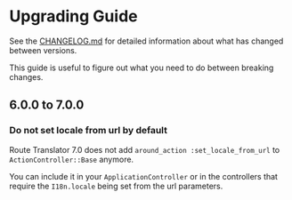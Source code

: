 # Upgrading Guide

See the [CHANGELOG.md](./CHANGELOG.md) for detailed information about what has changed between versions.

This guide is useful to figure out what you need to do between breaking changes.

## 6.0.0 to 7.0.0

### Do not set locale from url by default

Route Translator 7.0 does not add `around_action :set_locale_from_url` to
`ActionController::Base` anymore.

You can include it in your `ApplicationController` or in the controllers
that require the `I18n.locale` being set from the url parameters.
